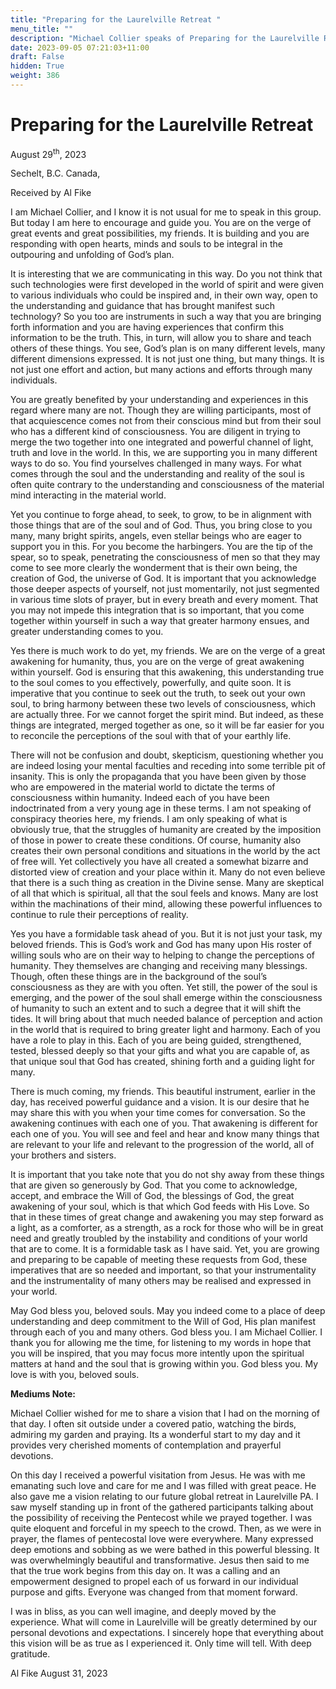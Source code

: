 ```yaml
---
title: "Preparing for the Laurelville Retreat "
menu_title: ""
description: "Michael Collier speaks of Preparing for the Laurelville Retreat "
date: 2023-09-05 07:21:03+11:00
draft: False
hidden: True
weight: 386
---
```

# Preparing for the Laurelville Retreat  

August 29<sup>th</sup>, 2023

Sechelt, B.C. Canada,

Received by Al Fike  



I am Michael Collier, and I know it is not usual for me to speak in this group. But today I am here to encourage and guide you. You are on the verge of great events and great possibilities, my friends. It is building and you are responding with open hearts, minds and souls to be integral in the outpouring and unfolding of God’s plan.

It is interesting that we are communicating in this way. Do you not think that such technologies were first developed in the world of spirit and were given to various individuals who could be inspired and, in their own way, open to the understanding and guidance that has brought manifest such technology? So you too are instruments in such a way that you are bringing forth information and you are having experiences that confirm this information to be the truth. This, in turn, will allow you to share and teach others of these things. You see, God’s plan is on many different levels, many different dimensions expressed. It is not just one thing, but many things. It is not just one effort and action, but many actions and efforts through many individuals.

You are greatly benefited by your understanding and experiences in this regard where many are not. Though they are willing participants, most of that acquiescence comes not from their conscious mind but from their soul who has a different kind of consciousness. You are diligent in trying to merge the two together into one integrated and powerful channel of light, truth and love in the world. In this, we are supporting you in many different ways to do so. You find yourselves challenged in many ways. For what comes through the soul and the understanding and reality of the soul is often quite contrary to the understanding and consciousness of the material mind interacting in the material world.

Yet you continue to forge ahead, to seek, to grow, to be in alignment with those things that are of the soul and of God. Thus, you bring close to you many, many bright spirits, angels, even stellar beings who are eager to support you in this. For you become the harbingers. You are the tip of the spear, so to speak, penetrating the consciousness of men so that they may come to see more clearly the wonderment that is their own being, the creation of God, the universe of God. It is important that you acknowledge those deeper aspects of yourself, not just momentarily, not just segmented in various time slots of prayer, but in every breath and every moment. That you may not impede this integration that is so important, that you come together within yourself in such a way that greater harmony ensues, and greater understanding comes to you.

Yes there is much work to do yet, my friends. We are on the verge of a great awakening for humanity, thus, you are on the verge of great awakening within yourself. God is ensuring that this awakening, this understanding true to the soul comes to you effectively, powerfully, and quite soon. It is imperative that you continue to seek out the truth, to seek out your own soul, to bring harmony between these two levels of consciousness, which are actually three. For we cannot forget the spirit mind. But indeed, as these things are integrated, merged together as one, so it will be far easier for you to reconcile the perceptions of the soul with that of your earthly life. 

There will not be confusion and doubt, skepticism, questioning whether you are indeed losing your mental faculties and receding into some terrible pit of insanity. This is only the propaganda that you have been given by those who are empowered in the material world to dictate the terms of consciousness within humanity. Indeed each of you have been indoctrinated from a very young age in these terms. I am not speaking of conspiracy theories here, my friends. I am only speaking of what is obviously true, that the struggles of humanity are created by the imposition of those in power to create these conditions. 
Of course, humanity also creates their own personal conditions and situations in the world by the act of free will. Yet collectively you have all created a somewhat bizarre and distorted view of creation and your place within it. Many do not even believe that there is a such thing as creation in the Divine sense. Many are skeptical of all that which is spiritual, all that the soul feels and knows. Many are lost within the machinations of their mind, allowing these powerful influences to continue to rule their perceptions of reality. 

Yes you have a formidable task ahead of you. But it is not just your task, my beloved friends. This is God’s work and God has many upon His roster of willing souls who are on their way to helping to change the perceptions of humanity. They themselves are changing and receiving many blessings. Though, often these things are in the background of the soul’s consciousness as they are with you often. Yet still, the power of the soul is emerging, and the power of the soul shall emerge within the consciousness of humanity to such an extent and to such a degree that it will shift the tides. It will bring about that much needed balance of perception and action in the world that is required to bring greater light and harmony. Each of you have a role to play in this. Each of you are being guided, strengthened, tested, blessed deeply so that your gifts and what you are capable of, as that unique soul that God has created, shining forth and a guiding light for many. 

There is much coming, my friends. This beautiful instrument, earlier in the day, has received powerful guidance and a vision. It is our desire that he may share this with you when your time comes for conversation. So the awakening continues with each one of you. That awakening is different for each one of you. You will see and feel and hear and know many things that are relevant to your life and relevant to the progression of the world, all of your brothers and sisters. 

It is important that you take note that you do not shy away from these things that are given so generously by God. That you come to acknowledge, accept, and embrace the Will of God, the blessings of God, the great awakening of your soul, which is that which God feeds with His Love. So that in these times of great change and awakening you may step forward as a light, as a comforter, as a strength, as a rock for those who will be in great need and greatly troubled by the instability and conditions of your world that are to come. It is a formidable task as I have said. Yet,  you are growing and preparing to be capable of meeting these requests from God, these imperatives that are so needed and important, so that your instrumentality and the instrumentality of many others may be realised and expressed in your world.

May God bless you, beloved souls. May you indeed come to a place of deep understanding and deep commitment to the Will of God, His plan manifest through each of you and many others. God bless you. I am Michael Collier. I thank you for allowing me the time, for listening to my words in hope that you will be inspired, that you may focus more intently upon the spiritual matters at hand and the soul that is growing within you. God bless you. My love is with you, beloved souls.



**Mediums Note:**  

Michael Collier wished for me to share a vision that I had on the morning of that day. I often sit outside under a covered patio, watching the birds, admiring my garden and praying. Its a wonderful start to my day and it provides very cherished moments of contemplation and prayerful devotions.

On this day I received a powerful visitation from Jesus. He was with me emanating such love and care for me and I was filled with great peace. He also gave me a vision relating to our future global retreat in Laurelville PA. I saw myself standing up in front of the gathered participants talking about the  possibility of receiving the Pentecost while we prayed together. I was quite eloquent and forceful in my speech to the crowd. Then, as we were in prayer, the flames of pentecostal love were everywhere. Many expressed deep emotions and sobbing as we were bathed in this powerful blessing. It was overwhelmingly beautiful and transformative. Jesus then said to me that the true work begins from this day on. It was a calling and an empowerment designed to propel each of us forward in our individual purpose and gifts. Everyone was changed from that moment forward. 

I was in bliss, as you can well imagine, and deeply moved by the experience. What will come in Laurelville will be greatly determined by our personal devotions and expectations. I sincerely hope that everything about this vision will be as true as I experienced it. Only time will tell. With deep gratitude.

Al Fike August 31, 2023